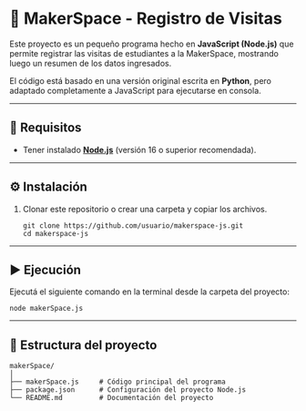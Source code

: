 # 📘 MakerSpace - Registro de Visitas

Este proyecto es un pequeño programa hecho en **JavaScript (Node.js)** que permite registrar las visitas de estudiantes a la MakerSpace, mostrando luego un resumen de los datos ingresados.

El código está basado en una versión original escrita en **Python**, pero adaptado completamente a JavaScript para ejecutarse en consola.

---

## 🚀 Requisitos

- Tener instalado **[Node.js](https://nodejs.org/)** (versión 16 o superior recomendada).

---

## ⚙️ Instalación

1. Clonar este repositorio o crear una carpeta y copiar los archivos.
   ```
   git clone https://github.com/usuario/makerspace-js.git
   cd makerspace-js
---
## ▶️ Ejecución

Ejecutá el siguiente comando en la terminal desde la carpeta del proyecto:
   ```
   node makerSpace.js
   ```
---
## 🧩 Estructura del proyecto
```
makerSpace/
│
├── makerSpace.js     # Código principal del programa
├── package.json      # Configuración del proyecto Node.js
└── README.md         # Documentación del proyecto
